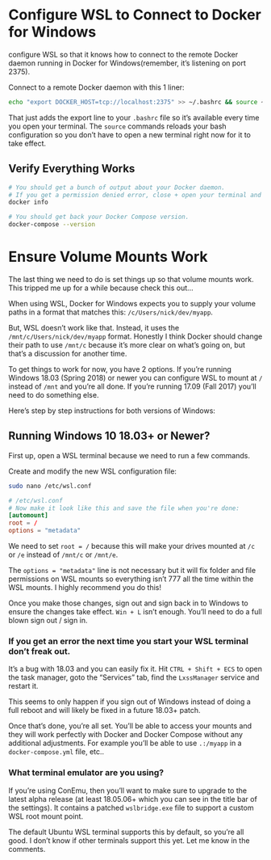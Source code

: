 # Configure WSL to Connect to Docker for Windows

configure WSL so that it knows how to connect to the remote Docker daemon running in Docker for Windows(remember, it’s listening on port 2375).

Connect to a remote Docker daemon with this 1 liner:

```sh
echo "export DOCKER_HOST=tcp://localhost:2375" >> ~/.bashrc && source ~/.bashrc
```

That just adds the export line to your `.bashrc` file so it’s available every time you open your terminal. The `source` commands reloads your bash configuration so you don’t have to open a new terminal right now for it to take effect.

## Verify Everything Works

```sh
# You should get a bunch of output about your Docker daemon.
# If you get a permission denied error, close + open your terminal and try again.
docker info

# You should get back your Docker Compose version.
docker-compose --version
```

# Ensure Volume Mounts Work

The last thing we need to do is set things up so that volume mounts work. This tripped me up for a while because check this out…

When using WSL, Docker for Windows expects you to supply your volume paths in a format that matches this: `/c/Users/nick/dev/myapp`.

But, WSL doesn’t work like that. Instead, it uses the `/mnt/c/Users/nick/dev/myapp` format. Honestly I think Docker should change their path to use `/mnt/c` because it’s more clear on what’s going on, but that’s a discussion for another time.

To get things to work for now, you have 2 options. If you’re running Windows 18.03 (Spring 2018) or newer you can configure WSL to mount at `/` instead of `/mnt` and you’re all done. If you’re running 17.09 (Fall 2017) you’ll need to do something else.

Here’s step by step instructions for both versions of Windows:

## Running Windows 10 18.03+ or Newer?

First up, open a WSL terminal because we need to run a few commands.

Create and modify the new WSL configuration file:

```sh
sudo nano /etc/wsl.conf
```

```conf
# /etc/wsl.conf
# Now make it look like this and save the file when you're done:
[automount]
root = /
options = "metadata"
```

We need to set `root = /` because this will make your drives mounted at `/c` or `/e` instead of `/mnt/c` or `/mnt/e`.

The `options = "metadata"` line is not necessary but it will fix folder and file permissions on WSL mounts so everything isn’t 777 all the time within the WSL mounts. I highly recommend you do this!

Once you make those changes, sign out and sign back in to Windows to ensure the changes take effect. `Win + L` isn’t enough. You’ll need to do a full blown sign out / sign in.

### If you get an error the next time you start your WSL terminal don’t freak out.

It’s a bug with 18.03 and you can easily fix it. Hit `CTRL + Shift + ECS` to open the task manager, goto the “Services” tab, find the `LxssManager` service and restart it.

This seems to only happen if you sign out of Windows instead of doing a full reboot and will likely be fixed in a future 18.03+ patch.

Once that’s done, you’re all set. You’ll be able to access your mounts and they will work perfectly with Docker and Docker Compose without any additional adjustments. For example you’ll be able to use `.:/myapp` in a `docker-compose.yml` file, etc..

### What terminal emulator are you using?

If you’re using ConEmu, then you’ll want to make sure to upgrade to the latest alpha release (at least 18.05.06+ which you can see in the title bar of the settings). It contains a patched `wslbridge.exe` file to support a custom WSL root mount point.

The default Ubuntu WSL terminal supports this by default, so you’re all good. I don’t know if other terminals support this yet. Let me know in the comments.
